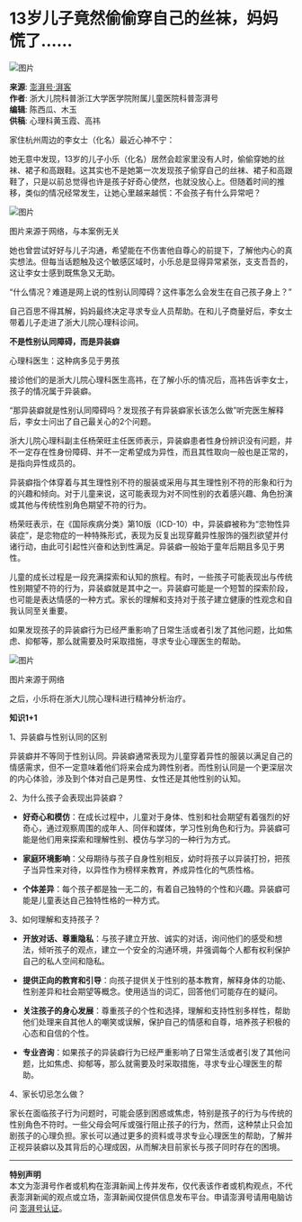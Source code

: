 # 13岁儿子竟然偷偷穿自己的丝袜，妈妈慌了……

![图片](https://image.thepaper.cn/publish/interaction/image/3/669/209.jpg)

**来源**: [澎湃号·湃客](https://m.thepaper.cn/channel_36079)  
**作者**: 浙大儿院科普浙江大学医学院附属儿童医院科普澎湃号  
**编辑**: 陈西瓜、木玉  
**供稿**: 心理科黄玉霞、高祎  

家住杭州周边的李女士（化名）最近心神不宁：

她无意中发现，13岁的儿子小乐（化名）居然会趁家里没有人时，偷偷穿她的丝袜、裙子和高跟鞋。这其实也不是她第一次发现孩子偷穿自己的丝袜、裙子和高跟鞋了，只是以前总觉得也许是孩子好奇心使然，也就没放心上。但随着时间的推移，类似的情况经常发生，让她心里越来越慌：不会孩子有什么异常吧？

![图片](https://imagepphcloud.thepaper.cn/pph/image/327/173/42.jpg)

图片来源于网络，与本案例无关

她也曾尝试好好与儿子沟通，希望能在不伤害他自尊心的前提下，了解他内心的真实想法。但每当话题触及这个敏感区域时，小乐总是显得异常紧张，支支吾吾的，这让李女士感到既焦急又无助。

“什么情况？难道是网上说的性别认同障碍？这件事怎么会发生在自己孩子身上？”

自己百思不得其解，妈妈最终决定寻求专业人员帮助。在和儿子商量好后，李女士带着儿子走进了浙大儿院心理科诊间。

**不是性别认同障碍，而是异装癖**

心理科医生：这种病多见于男孩

接诊他们的是浙大儿院心理科医生高祎，在了解小乐的情况后，高祎告诉李女士，孩子的情况属于异装癖。

“那异装癖就是性别认同障碍吗？发现孩子有异装癖家长该怎么做”听完医生解释后，李女士问出了自己最关心的2个问题。

浙大儿院心理科副主任杨荣旺主任医师表示，异装癖患者性身份辨识没有问题，并不一定存在性身份障碍、并不一定希望成为异性，而且其性取向一般也是正常的，是指向异性成员的。

异装癖指个体穿着与其生理性别不符的服装或采用与其生理性别不符的形象和行为的兴趣和倾向。对于儿童来说，这可能表现为对不同性别的衣着感兴趣、角色扮演或其他与传统性别角色期望不符的行为。

杨荣旺表示，在《国际疾病分类》第10版（ICD-10）中，异装癖被称为“恋物性异装症”，是恋物症的一种特殊形式，表现为反复出现穿戴异性服饰的强烈欲望并付诸行动，由此可引起性兴奋和达到性满足。异装癖一般始于童年后期且多见于男性。

儿童的成长过程是一段充满探索和认知的旅程。有时，一些孩子可能表现出与传统性别期望不符的行为，异装癖就是其中之一。异装癖可能是一个短暂的探索阶段，也可能是表达情感的一种方式。家长的理解和支持对于孩子建立健康的性观念和自我认同至关重要。

如果发现孩子的异装癖行为已经严重影响了日常生活或者引发了其他问题，比如焦虑、抑郁等，那么就需要及时采取措施，寻求专业心理医生的帮助。

![图片](https://imagepphcloud.thepaper.cn/pph/image/327/173/44.jpg)

图片来源于网络

之后，小乐将在浙大儿院心理科进行精神分析治疗。

**知识1+1**

1、异装癖与性别认同的区别

异装癖并不等同于性别认同。异装癖通常表现为儿童穿着异性的服装以满足自己的情感需求，但不一定意味着他们将来会成为跨性别者。而性别认同是一个更深层次的内心体验，涉及到个体对自己是男性、女性还是其他性别的认知。

2、为什么孩子会表现出异装癖？

- **好奇心和模仿**：在成长过程中，儿童对于身体、性别和社会期望有着强烈的好奇心，通过观察周围的成年人、同伴和媒体，学习性别角色和行为。异装癖可能是他们用来探索和理解性别、模仿与学习的一种行为方式。

- **家庭环境影响**：父母期待与孩子自身性别相反，幼时将孩子以异装打扮，把孩子当异性来对待，以异性作为榜样来教育，养成异性化的气质性格。

- **个体差异**：每个孩子都是独一无二的，有着自己独特的个性和兴趣。异装癖可能是儿童表达自己独特性格的一种方式。

3、如何理解和支持孩子？

- **开放对话、尊重隐私**：与孩子建立开放、诚实的对话，询问他们的感受和想法，倾听孩子的观点，建立一个安全的沟通环境，并强调每个人都有权利保护自己的私人空间和隐私。

- **提供正向的教育和引导**：向孩子提供关于性别的基本教育，解释身体的功能、性别差异和社会期望等概念。使用适当的词汇，回答他们可能存在的疑问。

- **关注孩子的身心发展**：尊重孩子的个性和选择，理解和支持性别多样性，帮助他们处理来自其他人的嘲笑或误解，保护自己的情感和自尊，培养孩子积极的心态和自信的个性。

- **专业咨询**：如果孩子的异装癖行为已经严重影响了日常生活或者引发了其他问题，比如焦虑、抑郁等，那么就需要及时采取措施，寻求专业心理医生的帮助。

4、家长切忌怎么做？

家长在面临孩子行为问题时，可能会感到困惑或焦虑，特别是孩子的行为与传统的性别角色不符时。一些父母会呵斥或强行阻止孩子的行为，然而，这种禁止只会加剧孩子的心理负担。家长可以通过更多的资料或寻求专业心理医生的帮助，了解并正视异装癖以及其背后的心理成因，从而解决目前家长与孩子同时存在的困境。

---

**特别声明**  
本文为澎湃号作者或机构在澎湃新闻上传并发布，仅代表该作者或机构观点，不代表澎湃新闻的观点或立场，澎湃新闻仅提供信息发布平台。申请澎湃号请用电脑访问 [澎湃号认证](https://renzheng.thepaper.cn)。